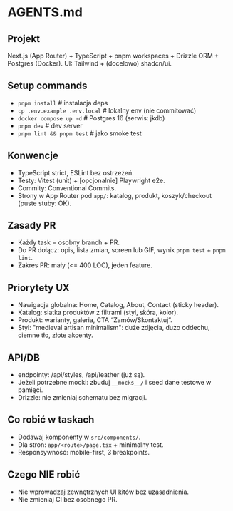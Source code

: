 # AGENTS.md

## Projekt
Next.js (App Router) + TypeScript + pnpm workspaces + Drizzle ORM + Postgres (Docker). UI: Tailwind + (docelowo) shadcn/ui.

## Setup commands
- `pnpm install`                     # instalacja deps
- `cp .env.example .env.local`       # lokalny env (nie commitować)
- `docker compose up -d`             # Postgres 16 (serwis: jkdb)
- `pnpm dev`                         # dev server
- `pnpm lint && pnpm test`           # jako smoke test

## Konwencje
- TypeScript strict, ESLint bez ostrzeżeń.
- Testy: Vitest (unit) + [opcjonalnie] Playwright e2e.
- Commity: Conventional Commits.
- Strony w App Router pod `app/`: katalog, produkt, koszyk/checkout (puste stuby: OK).

## Zasady PR
- Każdy task = osobny branch + PR.
- Do PR dołącz: opis, lista zmian, screen lub GIF, wynik `pnpm test` + `pnpm lint`.
- Zakres PR: mały (<= 400 LOC), jeden feature.

## Priorytety UX
- Nawigacja globalna: Home, Catalog, About, Contact (sticky header).
- Katalog: siatka produktów z filtrami (styl, skóra, kolor).
- Produkt: warianty, galeria, CTA “Zamów/Skontaktuj”.
- Styl: "medieval artisan minimalism": duże zdjęcia, dużo oddechu, ciemne tło, złote akcenty.

## API/DB
- endpointy: /api/styles, /api/leather (już są).
- Jeżeli potrzebne mocki: zbuduj `__mocks__/` i seed dane testowe w pamięci.
- Drizzle: nie zmieniaj schematu bez migracji.

## Co robić w taskach
- Dodawaj komponenty w `src/components/`.
- Dla stron: `app/<route>/page.tsx` + minimalny test.
- Responsywność: mobile-first, 3 breakpoints.

## Czego NIE robić
- Nie wprowadzaj zewnętrznych UI kitów bez uzasadnienia.
- Nie zmieniaj CI bez osobnego PR.